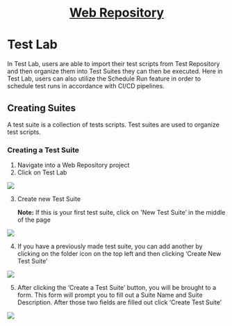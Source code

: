 <h1 style="text-align: center; text-decoration:underline; font-weight: bold;">Web Repository</h1>

# Test Lab
In Test Lab, users are able to import their test scripts from Test Repository and then organize them into Test Suites they can then be executed. Here in Test Lab, users can also utilize the Schedule Run feature in order to schedule test runs in accordance with CI/CD pipelines.

## Creating Suites <!-- {docsify-ignore} --> 
A test suite is a collection of tests scripts. Test suites are used to organize test scripts.

### Creating a Test Suite
1. Navigate into a Web Repository project
2. Click on Test Lab

<img src="https://dmdug58z0ycm2.cloudfront.net/production/pub-site/images/_webimages/Lab_Executing_Test_1.png">

3. Create new Test Suite

   **Note:** If this is your first test suite, click on 'New Test Suite’ in the middle of the page

<img src="https://dmdug58z0ycm2.cloudfront.net/production/pub-site/images/_webimages/Lab_Creating_Suite_1.png">

4. If you have a previously made test suite, you can add another by clicking on the folder icon on the top left and then clicking ‘Create New Test Suite’

<img src="https://dmdug58z0ycm2.cloudfront.net/production/pub-site/images/_webimages/Lab_Creating_Suite_2.png">

5. After clicking the ‘Create a Test Suite’ button, you will be brought to a form. This form will prompt you to fill out a Suite Name and Suite Description. After those two fields are filled out click ‘Create Test Suite’

<img src="https://dmdug58z0ycm2.cloudfront.net/production/pub-site/images/_webimages/Lab_Creating_Suite_3.png">
